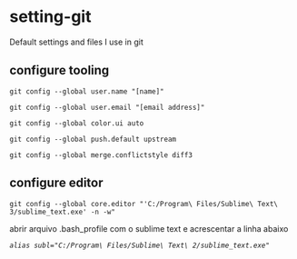 # setting-git
Default settings and files I use in git

## configure tooling

```
git config --global user.name "[name]"
```

```
git config --global user.email "[email address]"
```

```
git config --global color.ui auto
```

```
git config --global push.default upstream
```

```
git config --global merge.conflictstyle diff3
```

## configure editor

```
git config --global core.editor "'C:/Program\ Files/Sublime\ Text\ 3/sublime_text.exe' -n -w"
```

abrir arquivo .bash_profile com o sublime text e acrescentar a linha abaixo

*`alias subl="C:/Program\ Files/Sublime\ Text\ 2/sublime_text.exe"`*

